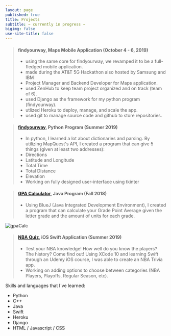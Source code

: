 ```yaml
---
layout: page
published: true
title: Projects
subtitle: ~ currently in progress ~
bigimg: false
use-site-title: false
---
```

> #### findyourway, Maps Mobile Application (October 4 - 6, 2019)
>
> - using the same core for findyourway, we revamped it to be a full-fledged mobile application.
> - made during the AT&T 5G Hackathon also hosted by Samsung and IBM
> - Project Manager and Backend Developer for Maps application.
> - used ZenHub to keep team project organized and on track (team of 6). 
> - used Django as the framework for my python program (findyourway).
> - utlized Heroku to deploy, manage, and scale the app. 
> - used git to manage source code and github to store repositories.


> #### [findyourway](https://github.com/sssandan/findyourway), Python Program (Summer 2019) 
>
> - In python, I learned a lot about dictionaries and parsing. By utilizing MapQuest's API, 
        	I created a program that can give 5 things (given at least two addresses):
> - Directions
> - Latitude and Longitude
> - Total Time
> - Total Distance
> - Elevation
> - Working on fully designed user-interface using tkinter


> #### [GPA Calculator](https://github.com/sssandan/GPA-Calculator), Java Program (Fall 2018) 
> - Using BlueJ (Java Integrated Development Environment), I created a program that can calculate your Grade Point Average given the letter grade and the amount of units for each grade.

![gpaCalc](https://i.ibb.co/L9Sj5kG/screenshot-Of-GPACalc.png)


> #### [NBA Quiz](https://github.com/sssandan/NBA-Quiz), iOS Swift Application (Summer 2019) 
> - Test your NBA knowledge! How well do you know the players? The history? Come find out! Using XCode 10 and learning Swift through an Udemy iOS course, I was able to create an NBA Trivia app. 
> - Working on adding options to choose between categories (NBA Players, Playoffs, Regular Season, etc).


Skills and languages that I've learned:
- Python
- C++
- Java
- Swift
- Heroku
- Django
- HTML / Javascript / CSS

